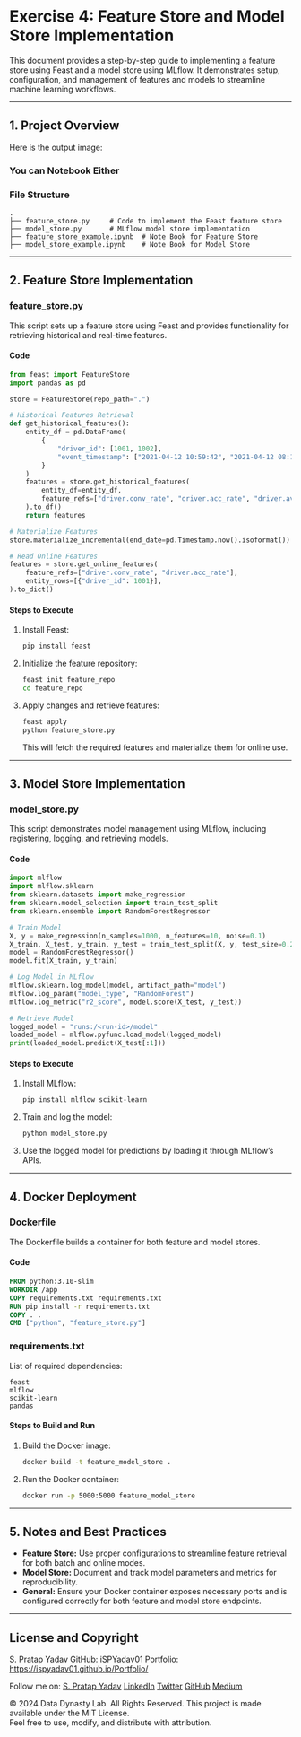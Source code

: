 # Exercise 4: Feature Store and Model Store Implementation

This document provides a step-by-step guide to implementing a feature store using Feast and a model store using MLflow. It demonstrates setup, configuration, and management of features and models to streamline machine learning workflows.

---

## **1. Project Overview**

Here is the output image:
<!--  -->

### You can Notebook Either

### **File Structure**
```plaintext
.
├── feature_store.py     # Code to implement the Feast feature store
├── model_store.py       # MLflow model store implementation
├── feature_store_example.ipynb  # Note Book for Feature Store
├── model_store_example.ipynb    # Note Book for Model Store
```

---

## **2. Feature Store Implementation**

### **feature_store.py**
This script sets up a feature store using Feast and provides functionality for retrieving historical and real-time features.

#### **Code**
```python
from feast import FeatureStore
import pandas as pd

store = FeatureStore(repo_path=".")

# Historical Features Retrieval
def get_historical_features():
    entity_df = pd.DataFrame(
        {
            "driver_id": [1001, 1002],
            "event_timestamp": ["2021-04-12 10:59:42", "2021-04-12 08:12:10"],
        }
    )
    features = store.get_historical_features(
        entity_df=entity_df,
        feature_refs=["driver.conv_rate", "driver.acc_rate", "driver.avg_daily_trips"],
    ).to_df()
    return features

# Materialize Features
store.materialize_incremental(end_date=pd.Timestamp.now().isoformat())

# Read Online Features
features = store.get_online_features(
    feature_refs=["driver.conv_rate", "driver.acc_rate"],
    entity_rows=[{"driver_id": 1001}],
).to_dict()
```

#### **Steps to Execute**
1. Install Feast:
   ```bash
   pip install feast
   ```
2. Initialize the feature repository:
   ```bash
   feast init feature_repo
   cd feature_repo
   ```
3. Apply changes and retrieve features:
   ```bash
   feast apply
   python feature_store.py
   ```

   This will fetch the required features and materialize them for online use.

---

## **3. Model Store Implementation**

### **model_store.py**
This script demonstrates model management using MLflow, including registering, logging, and retrieving models.

#### **Code**
```python
import mlflow
import mlflow.sklearn
from sklearn.datasets import make_regression
from sklearn.model_selection import train_test_split
from sklearn.ensemble import RandomForestRegressor

# Train Model
X, y = make_regression(n_samples=1000, n_features=10, noise=0.1)
X_train, X_test, y_train, y_test = train_test_split(X, y, test_size=0.2, random_state=42)
model = RandomForestRegressor()
model.fit(X_train, y_train)

# Log Model in MLflow
mlflow.sklearn.log_model(model, artifact_path="model")
mlflow.log_param("model_type", "RandomForest")
mlflow.log_metric("r2_score", model.score(X_test, y_test))

# Retrieve Model
logged_model = "runs:/<run-id>/model"
loaded_model = mlflow.pyfunc.load_model(logged_model)
print(loaded_model.predict(X_test[:1]))
```

#### **Steps to Execute**
1. Install MLflow:
   ```bash
   pip install mlflow scikit-learn
   ```
2. Train and log the model:
   ```bash
   python model_store.py
   ```
3. Use the logged model for predictions by loading it through MLflow’s APIs.

---

## **4. Docker Deployment**

### **Dockerfile**
The Dockerfile builds a container for both feature and model stores.

#### **Code**
```dockerfile
FROM python:3.10-slim
WORKDIR /app
COPY requirements.txt requirements.txt
RUN pip install -r requirements.txt
COPY . .
CMD ["python", "feature_store.py"]
```

### **requirements.txt**
List of required dependencies:
```
feast
mlflow
scikit-learn
pandas
```

#### **Steps to Build and Run**
1. Build the Docker image:
   ```bash
   docker build -t feature_model_store .
   ```
2. Run the Docker container:
   ```bash
   docker run -p 5000:5000 feature_model_store
   ```

---

## **5. Notes and Best Practices**
- **Feature Store:** Use proper configurations to streamline feature retrieval for both batch and online modes.
- **Model Store:** Document and track model parameters and metrics for reproducibility.
- **General:** Ensure your Docker container exposes necessary ports and is configured correctly for both feature and model store endpoints.

---

## **License and Copyright**
S. Pratap Yadav
GitHub: iSPYadav01
Portfolio: https://ispyadav01.github.io/Portfolio/

Follow me on:
[S. Pratap Yadav](https://ispyadav01.github.io/Portfolio/)
[LinkedIn](https://www.linkedin.com/in/iSPYadav01)
[Twitter](https://twitter.com/iSPYadav01)
[GitHub](https://github.com/iSPYadav01)
[Medium](https://medium.com/@ispyadav01)

© 2024 Data Dynasty Lab. All Rights Reserved.
This project is made available under the MIT License.  
Feel free to use, modify, and distribute with attribution.